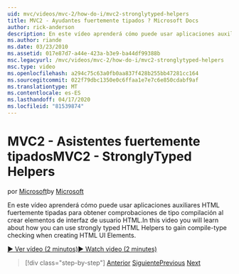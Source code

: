 ```yaml
---
uid: mvc/videos/mvc-2/how-do-i/mvc2-stronglytyped-helpers
title: MVC2 - Ayudantes fuertemente tipados ? Microsoft Docs
author: rick-anderson
description: En este vídeo aprenderá cómo puede usar aplicaciones auxiliares HTML fuertemente tipadas para obtener comprobaciones de tipo compilación al crear elementos de interfaz de usuario HTML.
ms.author: riande
ms.date: 03/23/2010
ms.assetid: 017e87d7-a44e-423a-b3e9-ba44df99388b
msc.legacyurl: /mvc/videos/mvc-2/how-do-i/mvc2-stronglytyped-helpers
msc.type: video
ms.openlocfilehash: a294c75c63a0fb0aa837f428b255bb47281cc164
ms.sourcegitcommit: 022f79dbc1350e0c6ffaa1e7e7c6e850cdabf9af
ms.translationtype: MT
ms.contentlocale: es-ES
ms.lasthandoff: 04/17/2020
ms.locfileid: "81539874"
---
```

# <a name="mvc2---stronglytyped-helpers"></a><span data-ttu-id="410b4-103">MVC2 - Asistentes fuertemente tipados</span><span class="sxs-lookup"><span data-stu-id="410b4-103">MVC2 - StronglyTyped Helpers</span></span>

<span data-ttu-id="410b4-104">por [Microsoft](https://github.com/microsoft)</span><span class="sxs-lookup"><span data-stu-id="410b4-104">by [Microsoft](https://github.com/microsoft)</span></span>

<span data-ttu-id="410b4-105">En este vídeo aprenderá cómo puede usar aplicaciones auxiliares HTML fuertemente tipadas para obtener comprobaciones de tipo compilación al crear elementos de interfaz de usuario HTML.</span><span class="sxs-lookup"><span data-stu-id="410b4-105">In this video you will learn about how you can use strongly typed HTML Helpers to gain compile-type checking when creating HTML UI Elements.</span></span>

[<span data-ttu-id="410b4-106">&#9654; Ver vídeo (2 minutos)</span><span class="sxs-lookup"><span data-stu-id="410b4-106">&#9654; Watch video (2 minutes)</span></span>](https://channel9.msdn.com/Blogs/ASP-NET-Site-Videos/mvc2-stronglytyped-helpers)

> [!div class="step-by-step"]
> <span data-ttu-id="410b4-107">[Anterior](mvc2-html-encoding.md)
> [Siguiente](mvc2-model-validation.md)</span><span class="sxs-lookup"><span data-stu-id="410b4-107">[Previous](mvc2-html-encoding.md)
[Next](mvc2-model-validation.md)</span></span>
